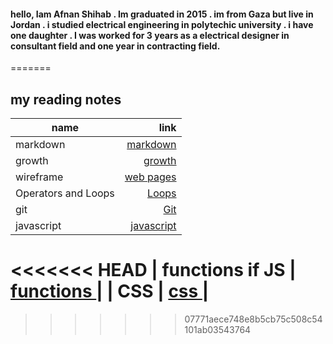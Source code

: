 #### hello, Iam Afnan Shihab . Im graduated in 2015 . im from Gaza but live in Jordan . i studied electrical engineering in polytechic university . i have one daughter . I was worked for 3 years as a electrical designer in consultant field and one year in contracting field.


=======

## my reading notes
| name         | link |
| ------------- | -----:|
| markdown             |[markdown](https://afnanshihab.github.io/reading-notes/markdown)     |
| growth         |[growth](https://afnanshihab.github.io/reading-notes/growth)    |
| wireframe             |  [web pages](https://afnanshihab.github.io/reading-notes/wireframe)  |
|Operators and Loops          |    [Loops](https://afnanshihab.github.io/reading-notes/LOOPS)  |
|    git          |           [Git](https://afnanshihab.github.io/reading-notes/git)    |
|   javascript          |           [javascript ](https://afnanshihab.github.io/reading-notes/javascript)    |
<<<<<<< HEAD
| functions if JS          |           [functions ](   )    |
|   CSS          |           [css ](     )    |
=======
>>>>>>> 07771aece748e8b5cb75c508c54101ab03543764
